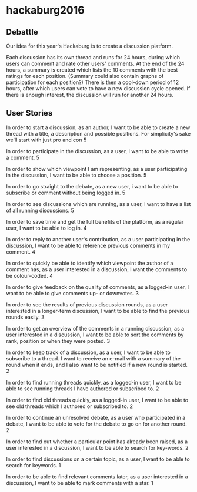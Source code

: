 # hackaburg2016
## Debattle

Our idea for this year's Hackaburg is to create a discussion platform.

Each discussion has its own thread and runs for 24 hours, during which users can comment and rate other users' comments. At the end of the 24 hours, a summary is created which lists the 10 comments with the best ratings for each position. (Summary could also contain graphs of participation for each position?) There is then a cool-down period of 12 hours, after which users can vote to have a new discussion cycle opened. If there is enough interest, the discussion will run for another 24 hours.

## User Stories

In order to start a discussion, as an author, I want to be able to create a new thread with a title, a description and possible positions. For simplicity's sake we'll start with just pro and con 5

In order to participate in the discussion, as a user, I want to be able to write a comment. 5

In order to show which viewpoint I am representing, as a user participating in the discussion, I want to be able to choose a position. 5

In order to go straight to the debate, as a new user, i want to be able to subscribe or comment without being logged in. 5

In order to see discussions which are running, as a user, I want to have a list of all running discussions. 5

In order to save time and get the full benefits of the platform, as a regular user, I want to be able to log in. 4

In order to reply to another user's contribution, as a user participating in the discussion, I want to be able to reference previous comments in my comment. 4

In order to quickly be able to identify which viewpoint the author of a comment has, as a user interested in a discussion, I want the comments to be colour-coded. 4

In order to give feedback on the quality of comments, as a logged-in user, I want to be able to give comments up- or downvotes. 3

In order to see the results of previous discussion rounds, as a user interested in a longer-term discussion, I want to be able to find the previous rounds easily. 3

In order to get an overview of the comments in a running discussion, as a user interested in a discussion, I want to be able to sort the comments by rank, position or when they were posted. 3

In order to keep track of a discussion, as a user, I want to be able to subscribe to a thread. I want to receive an e-mail with a summary of the round when it ends, and I also want to be notified if a new round is started. 2

In order to find running threads quickly, as a logged-in user, I want to be able to see running threads I have authored or subscribed to. 2

In order to find old threads quickly, as a logged-in user, I want to be able to see old threads which I authored or subscribed to. 2

In order to continue an unresolved debate, as a user who participated in a debate, I want to be able to vote for the debate to go on for another round. 2

In order to find out whether a particular point has already been raised, as a user interested in a discussion, I want to be able to search for key-words. 2

In order to find discussions on a certain topic, as a user, I want to be able to search for keywords. 1

In order to be able to find relevant comments later, as a user interested in a discussion, I want to be able to mark comments with a star. 1